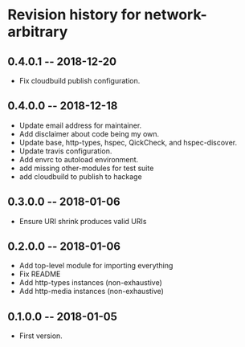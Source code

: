 # Revision history for network-arbitrary

## 0.4.0.1  -- 2018-12-20

* Fix cloudbuild publish configuration.

## 0.4.0.0  -- 2018-12-18

* Update email address for maintainer.
* Add disclaimer about code being my own.
* Update base, http-types, hspec, QickCheck, and hspec-discover.
* Update travis configuration.
* Add envrc to autoload environment.
* add missing other-modules for test suite
* add cloudbuild to publish to hackage

## 0.3.0.0  -- 2018-01-06

* Ensure URI shrink produces valid URIs

## 0.2.0.0  -- 2018-01-06

* Add top-level module for importing everything
* Fix README
* Add http-types instances (non-exhaustive)
* Add http-media instances (non-exhaustive)

## 0.1.0.0  -- 2018-01-05

* First version.
